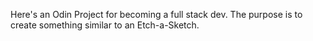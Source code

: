 Here's an Odin Project for becoming a full stack dev.
The purpose is to create something similar to an Etch-a-Sketch.